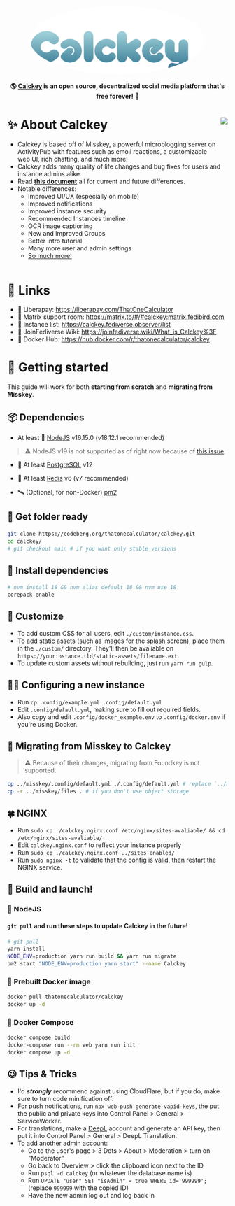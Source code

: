 <div align="center">
<a href="https://stop.voring.me/">
	<img src="./.github/title_float.svg" alt="Calckey logo" style="border-radius:50%" width="400"/>
</a>

**🌎 **[Calckey](https://stop.voring.me/)** is an open source, decentralized social media platform that's free forever! 🚀**

</div>

<div>

<img src="https://pool.jortage.com/voringme/misskey/e7cd2a17-8b23-4e1e-b5cf-709480c623e2.png" align="right" height="320px"/>

# ✨ About Calckey

- Calckey is based off of Misskey, a powerful microblogging server on ActivityPub with features such as emoji reactions, a customizable web UI, rich chatting, and much more!
- Calckey adds many quality of life changes and bug fixes for users and instance admins alike.
- Read **[this document](./CALCKEY.md)** all for current and future differences.
- Notable differences:
  - Improved UI/UX (especially on mobile)
  - Improved notifications
  - Improved instance security
  - Recommended Instances timeline
  - OCR image captioning
  - New and improved Groups
  - Better intro tutorial
  - Many more user and admin settings
  - [So much more!](./CALCKEY.md)

</div>

<div style="clear: both;"></div>

# 🥂 Links

- 💸 Liberapay: <https://liberapay.com/ThatOneCalculator>
- 💁 Matrix support room: <https://matrix.to/#/#calckey:matrix.fedibird.com>
- 📜 Instance list: <https://calckey.fediverse.observer/list>
- 📖 JoinFediverse Wiki: <https://joinfediverse.wiki/What_is_Calckey%3F>
- 🐋 Docker Hub: <https://hub.docker.com/r/thatonecalculator/calckey>

# 🌠 Getting started

This guide will work for both **starting from scratch** and **migrating from Misskey**.

## 📦 Dependencies

- At least 🐢 [NodeJS](https://nodejs.org/en/) v16.15.0 (v18.12.1 recommended)

> ⚠️ NodeJS v19 is not supported as of right now because of [this issue](https://github.com/nodejs/node-gyp/issues/2757).

- 🐘 At least [PostgreSQL](https://www.postgresql.org/) v12

- 🍱 At least [Redis](https://redis.io/) v6 (v7 recommended)

- 🛰️ (Optional, for non-Docker) [pm2](https://pm2.io/)

## 👀 Get folder ready

```sh
git clone https://codeberg.org/thatonecalculator/calckey.git
cd calckey/
# git checkout main # if you want only stable versions
```

## 📩 Install dependencies

```sh
# nvm install 18 && nvm alias default 18 && nvm use 18
corepack enable
```

## 💅 Customize

- To add custom CSS for all users, edit `./custom/instance.css`.
- To add static assets (such as images for the splash screen), place them in the `./custom/` directory. They'll then be avaliable on `https://yourinstance.tld/static-assets/filename.ext`.
- To update custom assets without rebuilding, just run `yarn run gulp`.

## 🧑‍🔬 Configuring a new instance

- Run `cp .config/example.yml .config/default.yml`
- Edit `.config/default.yml`, making sure to fill out required fields.
- Also copy and edit `.config/docker_example.env` to `.config/docker.env` if you're using Docker.

## 🚚 Migrating from Misskey to Calckey

> ⚠️ Because of their changes, migrating from Foundkey is not supported.

```sh
cp ../misskey/.config/default.yml ./.config/default.yml # replace `../misskey/` with misskey path, add `docker.env` if you use Docker
cp -r ../misskey/files . # if you don't use object storage
```

## 🍀 NGINX

- Run `sudo cp ./calckey.nginx.conf /etc/nginx/sites-avaliable/ && cd /etc/nginx/sites-avaliable/`
- Edit `calckey.nginx.conf` to reflect your instance properly
- Run `sudo cp ./calckey.nginx.conf ../sites-enabled/`
- Run `sudo nginx -t` to validate that the config is valid, then restart the NGINX service.

</details>

## 🚀 Build and launch!

### 🐢 NodeJS

#### `git pull` and run these steps to update Calckey in the future!

```sh
# git pull
yarn install
NODE_ENV=production yarn run build && yarn run migrate
pm2 start "NODE_ENV=production yarn start" --name Calckey
```

### 🐋 Prebuilt Docker image

```sh
docker pull thatonecalculator/calckey
docker up -d
```

### 🐳 Docker Compose

```sh
docker compose build
docker-compose run --rm web yarn run init
docker compose up -d
```

## 😉 Tips & Tricks

- I'd ***strongly*** recommend against using CloudFlare, but if you do, make sure to turn code minification off.
- For push notifications, run `npx web-push generate-vapid-keys`, the put the public and private keys into Control Panel > General > ServiceWorker.
- For translations, make a [DeepL](https://deepl.com) account and generate an API key, then put it into Control Panel > General > DeepL Translation.
- To add another admin account:
  - Go to the user's page > 3 Dots > About > Moderation > turn on "Moderator"
  - Go back to Overview > click the clipboard icon next to the ID
  - Run `psql -d calckey` (or whatever the database name is)
  - Run `UPDATE "user" SET "isAdmin" = true WHERE id='999999';` (replace `999999` with the copied ID)
  - Have the new admin log out and log back in
